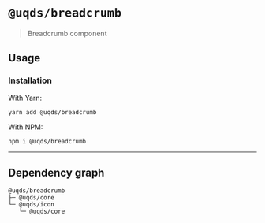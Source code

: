 # `@uqds/breadcrumb`

> Breadcrumb component

## Usage

### Installation

With Yarn:
```shell
yarn add @uqds/breadcrumb
```

With NPM:
```shell
npm i @uqds/breadcrumb
```

---

## Dependency graph

```shell
@uqds/breadcrumb
├─ @uqds/core
└─ @uqds/icon
   └─ @uqds/core
```
